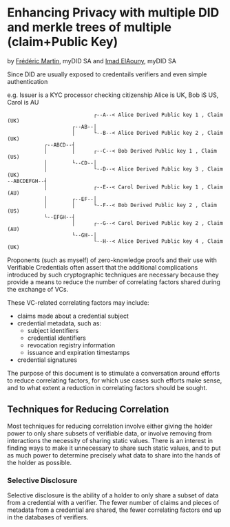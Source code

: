 # Enhancing Privacy with multiple DID and merkle trees of multiple (claim+Public Key) 

by  [Frédéric Martin](mailto:frederic.martin@mydid.com), myDID SA
and [Imad ElAouny](mailto:imad.elaouny@mydid.com), myDID SA


Since DID are usually exposed to credentails verifiers and even simple authentication

e.g. Issuer is a KYC processor checking citizenship 
Alice is UK, Bob iS US, Carol is AU
```
                            ┌--A--< Alice Derived Public key 1 , Claim (UK)
                     ┌--AB--│     
                     │      └--B--< Alice Derived Public key 2 , Claim (UK)
            ┌--ABCD--┤  
            │        │      ┌--C--< Bob Derived Public key 1 , Claim (US)
            │        └--CD--│     
            │               └--D--< Alice Derived Public key 3 , Claim (UK)
--ABCDEFGH--┤  
            │               ┌--E--< Carol Derived Public key 1 , Claim (AU)
            │        ┌--EF--│     
            │        │      └--F--< Bob Derived Public key 2 , Claim (US)
            └--EFGH--┤  
                     │      ┌--G--< Carol Derived Public key 2 , Claim (AU)
                     └--GH--│     
                            └--H--< Alice Derived Public key 4 , Claim (UK)
```
  
Proponents (such as myself) of zero-knowledge proofs and their use with
Verifiable Credentials often assert that the additional complications introduced
by such cryptographic techniques are necessary because they provide a means to
reduce the number of correlating factors shared during the exchange of VCs.

These VC-related correlating factors may include:
- claims made about a credential subject
- credential metadata, such as: 
  - subject identifiers
  - credential identifiers
  - revocation registry information
  - issuance and expiration timestamps
- credential signatures

The purpose of this document is to stimulate a conversation around efforts to
reduce correlating factors, for which use cases such efforts make sense, and to
what extent a reduction in correlating factors should be sought.

## Techniques for Reducing Correlation
Most techniques for reducing correlation involve either giving the holder power
to only share subsets of verifiable data, or involve removing from interactions
the necessity of sharing static values. There is an interest in finding ways to
make it unnecessary to share such static values, and to put as much power to
determine precisely what data to share into the hands of the holder as possible.

### Selective Disclosure
Selective disclosure is the ability of a holder to only share a subset of data
from a credential with a verifier. The fewer number of claims and pieces of
metadata from a credential are shared, the fewer correlating factors end up in
the databases of verifiers.
